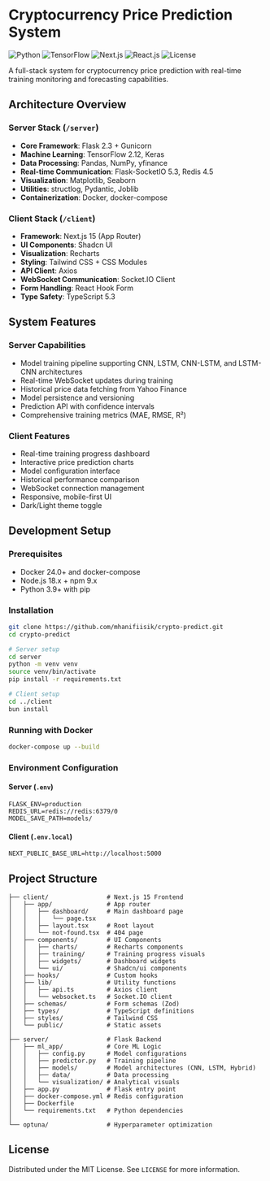 # Cryptocurrency Price Prediction System

![Python](https://img.shields.io/badge/Python-3.9+-black)
![TensorFlow](https://img.shields.io/badge/TensorFlow-2.12+-black)
![Next.js](https://img.shields.io/badge/Next.js-14.2.3-black)
![React.js](https://img.shields.io/badge/React.js-19.0.0-black)
![License](https://img.shields.io/badge/License-MIT-black)

A full-stack system for cryptocurrency price prediction with real-time training monitoring and forecasting capabilities.

## Architecture Overview

### Server Stack (`/server`)

- **Core Framework**: Flask 2.3 + Gunicorn
- **Machine Learning**: TensorFlow 2.12, Keras
- **Data Processing**: Pandas, NumPy, yfinance
- **Real-time Communication**: Flask-SocketIO 5.3, Redis 4.5
- **Visualization**: Matplotlib, Seaborn
- **Utilities**: structlog, Pydantic, Joblib
- **Containerization**: Docker, docker-compose

### Client Stack (`/client`)

- **Framework**: Next.js 15 (App Router)
- **UI Components**: Shadcn UI
- **Visualization**: Recharts
- **Styling**: Tailwind CSS + CSS Modules
- **API Client**: Axios
- **WebSocket Communication**: Socket.IO Client
- **Form Handling**: React Hook Form
- **Type Safety**: TypeScript 5.3

## System Features

### Server Capabilities

- Model training pipeline supporting CNN, LSTM, CNN-LSTM, and LSTM-CNN architectures
- Real-time WebSocket updates during training
- Historical price data fetching from Yahoo Finance
- Model persistence and versioning
- Prediction API with confidence intervals
- Comprehensive training metrics (MAE, RMSE, R²)

### Client Features

- Real-time training progress dashboard
- Interactive price prediction charts
- Model configuration interface
- Historical performance comparison
- WebSocket connection management
- Responsive, mobile-first UI
- Dark/Light theme toggle

## Development Setup

### Prerequisites

- Docker 24.0+ and docker-compose
- Node.js 18.x + npm 9.x
- Python 3.9+ with pip

### Installation

```bash
git clone https://github.com/mhanifiisik/crypto-predict.git
cd crypto-predict

# Server setup
cd server
python -m venv venv
source venv/bin/activate
pip install -r requirements.txt

# Client setup
cd ../client
bun install
```

### Running with Docker

```bash
docker-compose up --build
```

### Environment Configuration

#### Server (`.env`)

```env
FLASK_ENV=production
REDIS_URL=redis://redis:6379/0
MODEL_SAVE_PATH=models/
```

#### Client (`.env.local`)

```env
NEXT_PUBLIC_BASE_URL=http://localhost:5000
```

## Project Structure

```
├── client/                # Next.js 15 Frontend
│   ├── app/               # App router
│   │   ├── dashboard/     # Main dashboard page
│   │   │   └── page.tsx
│   │   ├── layout.tsx     # Root layout
│   │   └── not-found.tsx  # 404 page
│   ├── components/        # UI Components
│   │   ├── charts/        # Recharts components
│   │   ├── training/      # Training progress visuals
│   │   ├── widgets/       # Dashboard widgets
│   │   └── ui/            # Shadcn/ui components
│   ├── hooks/             # Custom hooks
│   ├── lib/               # Utility functions
│   │   ├── api.ts         # Axios client
│   │   └── websocket.ts   # Socket.IO client
│   ├── schemas/           # Form schemas (Zod)
│   ├── types/             # TypeScript definitions
│   ├── styles/            # Tailwind CSS
│   └── public/            # Static assets
│
├── server/                # Flask Backend
│   ├── ml_app/            # Core ML Logic
│   │   ├── config.py      # Model configurations
│   │   ├── predictor.py   # Training pipeline
│   │   ├── models/        # Model architectures (CNN, LSTM, Hybrid)
│   │   ├── data/          # Data processing
│   │   └── visualization/ # Analytical visuals
│   ├── app.py             # Flask entry point
│   ├── docker-compose.yml # Redis configuration
│   ├── Dockerfile
│   └── requirements.txt   # Python dependencies
│
└── optuna/                # Hyperparameter optimization
```

## License

Distributed under the MIT License. See `LICENSE` for more information.
